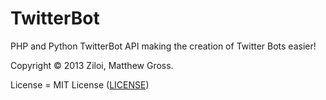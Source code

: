 TwitterBot
==========

PHP and Python TwitterBot API making the creation of Twitter Bots easier!

Copyright &copy; 2013 Ziloi, Matthew Gross.

License = MIT License ([LICENSE](LICENSE))
